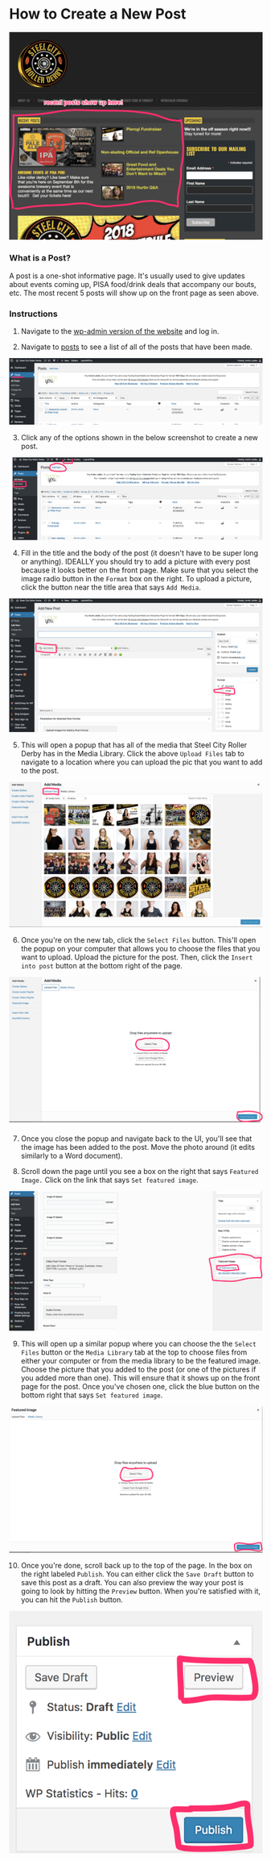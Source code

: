 # How to Create a New Post

![Screenshot identifying where the posts will show up](https://github.com/steelcityrollerderby/website_maintenance/blob/master/screenshots/create_new_post_screenshots/recent_post_identification.png "Posts")

### What is a Post?

A post is a one-shot informative page. It's usually used to give updates about events coming up, PISA food/drink deals that accompany our bouts, etc. The most recent 5 posts will show up on the front page as seen above.

### Instructions

1. Navigate to the [wp-admin version of the website](http://www.steelcityrollerderby.org/home/wp-admin) and log in.

2. Navigate to [posts](http://www.steelcityrollerderby.org/home/wp-admin/edit.php) to see a list of all of the posts that have been made. 

![Screenshot identifying all posts](https://github.com/steelcityrollerderby/website_maintenance/blob/master/screenshots/create_new_post_screenshots/navigate_to_posts.png "All Posts")

3. Click any of the options shown in the below screenshot to create a new post.

![Screenshot identifying all posts](https://github.com/steelcityrollerderby/website_maintenance/blob/master/screenshots/create_new_post_screenshots/all_the_ways_to_add_new_post.png "Create a new post")

4. Fill in the title and the body of the post (it doesn't have to be super long or anything). IDEALLY you should try to add a picture with every post because it looks better on the front page. Make sure that you select the image radio button in the `Format` box on the right. To upload a picture, click the button near the title area that says `Add Media`.

![Screenshot identifying the Add Media button](https://github.com/steelcityrollerderby/website_maintenance/blob/master/screenshots/create_new_post_screenshots/adding_images_to_a_post.png "Add media")

5. This will open a popup that has all of the media that Steel City Roller Derby has in the Media Library. Click the above `Upload Files` tab to navigate to a location where you can upload the pic that you want to add to the post.

![Screenshot identifying the Upload Files tab](https://github.com/steelcityrollerderby/website_maintenance/blob/master/screenshots/create_new_post_screenshots/first_add_media_page.png "Upload files")

6. Once you're on the new tab, click the `Select Files` button. This'll open the popup on your computer that allows you to choose the files that you want to upload. Upload the picture for the post. Then, click the `Insert into post` button at the bottom right of the page.

![Screenshot showing how to upload photos](https://github.com/steelcityrollerderby/website_maintenance/blob/master/screenshots/create_new_post_screenshots/add_media_page_two.png "Add your photos")

7. Once you close the popup and navigate back to the UI, you'll see that the image has been added to the post. Move the photo around (it edits similarly to a Word document).

8. Scroll down the page until you see a box on the right that says `Featured Image.` Click on the link that says `Set featured image`. 

![Screenshot showing how to set the featured image](https://github.com/steelcityrollerderby/website_maintenance/blob/master/screenshots/create_new_post_screenshots/set_featured_image.png "Set featured image")

9. This will open up a similar popup where you can choose the the `Select Files` button or the `Media Library` tab at the top to choose files from either your computer or from the media library to be the featured image. Choose the picture that you added to the post (or one of the pictures if you added more than one). This will ensure that it shows up on the front page for the post. Once you've chosen one, click the blue button on the bottom right that says `Set featured image`.

![Screenshot showing the detail of how to set the featured image](https://github.com/steelcityrollerderby/website_maintenance/blob/master/screenshots/create_new_post_screenshots/set_featured_image_detail.png "Set featured image detail")

10. Once you're done, scroll back up to the top of the page. In the box on the right labeled `Publish`. You can either click the `Save Draft` button to save this post as a draft. You can also preview the way your post is going to look by hitting the `Preview` button. When you're satisfied with it, you can hit the `Publish` button.

![Screenshot showing where to publish the post](https://github.com/steelcityrollerderby/website_maintenance/blob/master/screenshots/create_new_post_screenshots/preview_and_publish.png "Publish")






